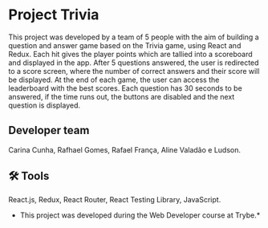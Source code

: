 # Project Trivia 

This project was developed by a team of 5 people with the aim of building a question and answer game based on the Trivia game, using React and Redux. Each hit gives the player points which are tallied into a scoreboard and displayed in the app. After 5 questions answered, the user is redirected to a score screen, where the number of correct answers and their score will be displayed. At the end of each game, the user can access the leaderboard with the best scores. Each question has 30 seconds to be answered, if the time runs out, the buttons are disabled and the next question is displayed.

## Developer team
Carina Cunha, Rafhael Gomes, Rafael França, Aline Valadão e Ludson.

## 🛠 Tools 
React.js, Redux, React Router, React Testing Library, JavaScript.

* This project was developed during the Web Developer course at Trybe.*

